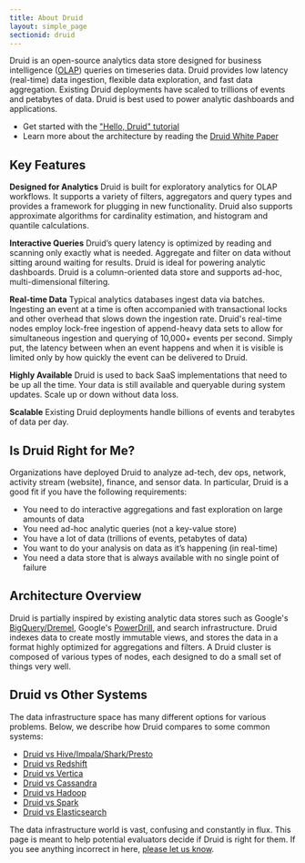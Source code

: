 ```yaml
---
title: About Druid
layout: simple_page
sectionid: druid
---
```


Druid is an open-source analytics data store designed for business intelligence
([OLAP](http://en.wikipedia.org/wiki/Online_analytical_processing))
queries on timeseries data. Druid provides low latency (real-time) data
ingestion, flexible data exploration, and fast data aggregation. Existing Druid
deployments have scaled to trillions of events and petabytes of data. Druid is
best used to power analytic dashboards and applications.

- Get started with the ["Hello, Druid"
  tutorial](http://druid.io/docs/latest/Tutorial:-A-First-Look-at-Druid.html)
- Learn more about the architecture by reading the [Druid White
  Paper](http://static.druid.io/docs/druid.pdf)

## Key Features

**Designed for Analytics** Druid is built for exploratory analytics for OLAP
workflows. It supports a variety of filters, aggregators and query types and
provides a framework for plugging in new functionality. Druid also supports
approximate algorithms for cardinality estimation, and histogram and quantile
calculations.

**Interactive Queries** Druid’s query latency is optimized by reading and
scanning only exactly what is needed. Aggregate and filter on data without
sitting around waiting for results. Druid is ideal for powering analytic
dashboards. Druid is a column-oriented data store and supports ad-hoc,
  multi-dimensional filtering.

**Real-time Data** Typical analytics databases ingest data via batches.
Ingesting an event at a time is often accompanied with transactional locks and
other overhead that slows down the ingestion rate. Druid's real-time nodes
employ lock-free ingestion of append-heavy data sets to allow for simultaneous
ingestion and querying of 10,000+ events per second. Simply put, the latency
between when an event happens and when it is visible is limited only by how
quickly the event can be delivered to Druid.

**Highly Available** Druid is used to back SaaS implementations that need to be
up all the time. Your data is still available and queryable during system
updates. Scale up or down without data loss.

**Scalable** Existing Druid deployments handle billions of events and terabytes
of data per day.

## Is Druid Right for Me?

Organizations have deployed Druid to analyze ad-tech, dev ops, network,
activity stream (website), finance, and sensor data. In particular, Druid is a
good fit if you have the following requirements:

- You need to do interactive aggregations and fast exploration on large amounts of data
- You need ad-hoc analytic queries (not a key-value store)
- You have a lot of data (trillions of events, petabytes of data)
- You want to do your analysis on data as it’s happening (in real-time)
- You need a data store that is always available with no single point of failure

## Architecture Overview

Druid is partially inspired by existing analytic data stores such as Google's
[BigQuery/Dremel](http://static.googleusercontent.com/media/research.google.com/en/us/pubs/archive/36632.pdf),
Google's
[PowerDrill](http://vldb.org/pvldb/vol5/p1436_alexanderhall_vldb2012.pdf), and
search infrastructure. Druid indexes data to create mostly immutable views, 
and stores the data in a format highly optimized for aggregations and
filters. A Druid cluster is composed of various types of nodes, each designed
to do a small set of things very well.

## Druid vs Other Systems

The data infrastructure space has many different options for various problems.
Below, we describe how
Druid compares to some common systems:

- [Druid vs Hive/Impala/Shark/Presto](/docs/latest/Druid-vs-Impala-or-Shark.html)
- [Druid vs Redshift](/docs/latest/Druid-vs-Redshift.html)
- [Druid vs Vertica](/docs/latest/Druid-vs-Vertica.html)
- [Druid vs Cassandra](/docs/latest/Druid-vs-Cassandra.html)
- [Druid vs Hadoop](/docs/latest/Druid-vs-Hadoop.html)
- [Druid vs Spark](/docs/latest/Druid-vs-Spark.html)
- [Druid vs Elasticsearch](/docs/latest/Druid-vs-Elasticsearch.html)

The data infrastructure world is vast, confusing and constantly in flux. This
page is meant to help potential evaluators decide if Druid is right for them.
If you see anything incorrect in here, [please let us know](/community/).
